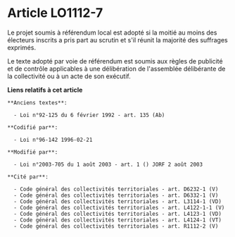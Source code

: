 # Article LO1112-7

Le projet soumis à référendum local est adopté si la moitié au moins des électeurs inscrits a pris part au scrutin et s'il
réunit la majorité des suffrages exprimés.

Le texte adopté par voie de référendum est soumis aux règles de publicité et de contrôle applicables à une délibération de
l'assemblée délibérante de la collectivité ou à un acte de son exécutif.

**Liens relatifs à cet article**

	**Anciens textes**:

	  - Loi n°92-125 du 6 février 1992 - art. 135 (Ab)

	**Codifié par**:

	  - Loi n°96-142 1996-02-21

	**Modifié par**:

	  - Loi n°2003-705 du 1 août 2003 - art. 1 () JORF 2 août 2003

	**Cité par**:

	  - Code général des collectivités territoriales - art. D6232-1 (V)
	  - Code général des collectivités territoriales - art. D6332-1 (V)
	  - Code général des collectivités territoriales - art. L3114-1 (VD)
	  - Code général des collectivités territoriales - art. L4122-1-1 (V)
	  - Code général des collectivités territoriales - art. L4123-1 (VD)
	  - Code général des collectivités territoriales - art. L4124-1 (VT)
	  - Code général des collectivités territoriales - art. R1112-2 (V)
